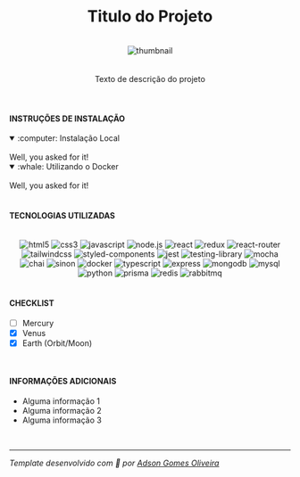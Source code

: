 <div align="center"><h1>Titulo do Projeto</h1></div>
<br />
<div align="center"><img src="" alt="thumbnail" /></div>
<br />
<br />
<div align="center">Texto de descrição do projeto</div>
<br />
<br />
<h4>INSTRUÇÕES DE INSTALAÇÃO</h4>
<details open>
<summary>:computer: Instalação Local</summary>
<br>
Well, you asked for it!
</details>
<details open>
<summary>:whale: Utilizando o Docker</summary>
<br>
Well, you asked for it!
</details>
<br />
<h4>TECNOLOGIAS UTILIZADAS</h4>
<br />
<div align="center">
<img src="https://img.shields.io/badge/html5-%23E34F26.svg?style=for-the-badge&logo=html5&logoColor=white" alt="html5" />
<img src="https://img.shields.io/badge/css3-%231572B6.svg?style=for-the-badge&logo=css3&logoColor=white" alt="css3" />
<img src="https://img.shields.io/badge/javascript-%23323330.svg?style=for-the-badge&logo=javascript&logoColor=%23F7DF1E" alt="javascript" />
<img src="https://img.shields.io/badge/node.js-6DA55F?style=for-the-badge&logo=node.js&logoColor=white" alt="node.js" />
<img src="https://img.shields.io/badge/react-%2320232a.svg?style=for-the-badge&logo=react&logoColor=%2361DAFB" alt="react" />
<img src="https://img.shields.io/badge/redux-%23593d88.svg?style=for-the-badge&logo=redux&logoColor=white" alt="redux" />
<img src="https://img.shields.io/badge/React_Router-CA4245?style=for-the-badge&logo=react-router&logoColor=white" alt="react-router" />
<img src="https://img.shields.io/badge/tailwindcss-%2338B2AC.svg?style=for-the-badge&logo=tailwind-css&logoColor=white" alt="tailwindcss" />
<img src="https://img.shields.io/badge/styled--components-DB7093?style=for-the-badge&logo=styled-components&logoColor=white" alt="styled-components" />
<img src="https://img.shields.io/badge/-jest-%23C21325?style=for-the-badge&logo=jest&logoColor=white" alt="jest" />
<img src="https://img.shields.io/badge/-TestingLibrary-%23E33332?style=for-the-badge&logo=testing-library&logoColor=white" alt="testing-library" />
<img src="https://img.shields.io/badge/-mocha-%238D6748?style=for-the-badge&logo=mocha&logoColor=white" alt="mocha" />
<img src="https://img.shields.io/badge/chai.js-323330?style=for-the-badge&logo=chai&logoColor=red" alt="chai" />
<img src="https://img.shields.io/badge/sinon.js-323330?style=for-the-badge&logo=sinon" alt="sinon" />
<img src="https://img.shields.io/badge/docker-%230db7ed.svg?style=for-the-badge&logo=docker&logoColor=white" alt="docker" />
<img src="https://img.shields.io/badge/typescript-%23007ACC.svg?style=for-the-badge&logo=typescript&logoColor=white" alt="typescript" />
<img src="https://img.shields.io/badge/express.js-%23404d59.svg?style=for-the-badge&logo=express&logoColor=%2361DAFB" alt="express" />
<img src="https://img.shields.io/badge/MongoDB-%234ea94b.svg?style=for-the-badge&logo=mongodb&logoColor=white" alt="mongodb" />
<img src="https://img.shields.io/badge/mysql-%2300f.svg?style=for-the-badge&logo=mysql&logoColor=white" alt="mysql" />
<img src="https://img.shields.io/badge/python-3670A0?style=for-the-badge&logo=python&logoColor=ffdd54" alt="python" />
<img src="https://img.shields.io/badge/Prisma-3982CE?style=for-the-badge&logo=Prisma&logoColor=white" alt="prisma" />
<img src="https://img.shields.io/badge/redis-%23DD0031.svg?style=for-the-badge&logo=redis&logoColor=white" alt="redis" />
<img src="https://img.shields.io/badge/rabbitmq-%23FF6600.svg?&style=for-the-badge&logo=rabbitmq&logoColor=white" alt="rabbitmq" />
</div>
<br />
<h4>CHECKLIST</h4>

- [ ] Mercury
- [x] Venus
- [x] Earth (Orbit/Moon)
<br />
<h4>INFORMAÇÕES ADICIONAIS</h4>

- Alguma informação 1
- Alguma informação 2
- Alguma informação 3
<br />

---

*Template desenvolvido com :white_heart: por <a href="https://github.com/Adson-Gomes-Oliveira">Adson Gomes Oliveira</a>* 
